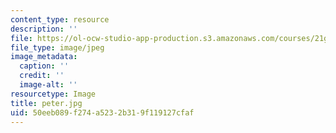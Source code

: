 ```yaml
---
content_type: resource
description: ''
file: https://ol-ocw-studio-app-production.s3.amazonaws.com/courses/21g-410-advanced-german-professional-communication-spring-2017/50eeb089f274a5232b319f119127cfaf_peter.jpg
file_type: image/jpeg
image_metadata:
  caption: ''
  credit: ''
  image-alt: ''
resourcetype: Image
title: peter.jpg
uid: 50eeb089-f274-a523-2b31-9f119127cfaf
---
```

